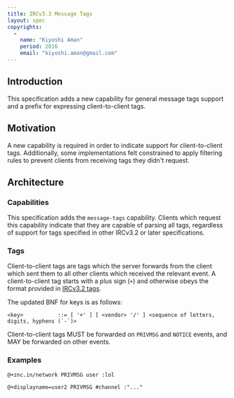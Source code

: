 ```yaml
---
title: IRCv3.3 Message Tags
layout: spec
copyrights:
  -
    name: "Kiyoshi Aman"
    period: 2016
    email: "kiyoshi.aman@gmail.com"
---
```

## Introduction

This specification adds a new capability for general message tags support and
a prefix for expressing client-to-client tags.

## Motivation

A new capability is required in order to indicate support for client-to-client
tags. Additionally, some implementations felt constrained to apply filtering
rules to prevent clients from receiving tags they didn't request.

## Architecture

### Capabilities

This specification adds the `message-tags` capability. Clients which request
this capability indicate that they are capable of parsing all tags, regardless
of support for tags specified in other IRCv3.2 or later specifications.

### Tags

Client-to-client tags are tags which the server forwards from the client which
sent them to all other clients which received the relevant event. A
client-to-client tag starts with a plus sign (`+`) and otherwise obeys the
format provided in [IRCv3.2 tags][irctags].

The updated BNF for keys is as follows:

    <key>           ::= [ '+' ] [ <vendor> '/' ] <sequence of letters, digits, hyphens (`-`)>

Client-to-client tags MUST be forwarded on `PRIVMSG` and `NOTICE` events, and
MAY be forwarded on other events.

### Examples

`@+znc.in/network PRIVMSG user :lol`

`@+displayname=user2 PRIVMSG #channel :"..."`

[irctags]: http://ircv3.net/specs/core/message-tags-3.2.html
